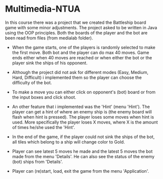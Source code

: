 # Multimedia-NTUA

In this course there was a project that we created the Battleship board game with some minor adjustments. The project asked to be written in Java using the OOP principles. Both the boards of the player and the bot are been read from files (from medialab folder).

* When the game starts, one of the players is randomly selected to make the first move. Both bot and the player can do max 40 moves. Game ends either when 40 moves are reached or when either the bot or the player sink the ships of his opponent.

* Although the project did not ask for different modes (Easy, Medium, Hard, Difficult) i implemented them so the player can choose the difficulty of the bot.

* To make a move you can either click on opponent's (bot) board or from the input boxes and click shoot.

* An other feature that i implemented was the 'Hint' (menu 'Hint'). The player can get a hint of where an enemy ship is (the enemy board will flash when hint is pressed). The player loses some moves when hint is used. More specifically the player loses X moves, where X is the amount of times he/she used the 'Hint'.

* In the end of the game, if the player could not sink the ships of the bot, all tiles which belong to a ship will change color to Gold.

* Player can see latest 5 moves he made and the latest 5 moves the bot made from the menu 'Details'. He can also see the status of the enemy (bot) ships from 'Details'.

* Player can (re)start, load, exit the game from the menu 'Application'.

